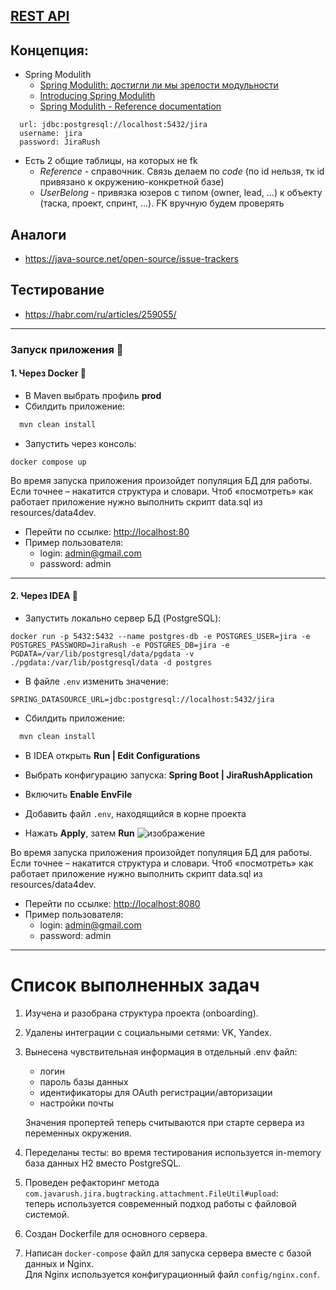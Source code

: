 ## [REST API](http://localhost:8080/doc)

## Концепция:

- Spring Modulith
    - [Spring Modulith: достигли ли мы зрелости модульности](https://habr.com/ru/post/701984/)
    - [Introducing Spring Modulith](https://spring.io/blog/2022/10/21/introducing-spring-modulith)
    - [Spring Modulith - Reference documentation](https://docs.spring.io/spring-modulith/docs/current-SNAPSHOT/reference/html/)

```
  url: jdbc:postgresql://localhost:5432/jira
  username: jira
  password: JiraRush
```

- Есть 2 общие таблицы, на которых не fk
    - _Reference_ - справочник. Связь делаем по _code_ (по id нельзя, тк id привязано к окружению-конкретной базе)
    - _UserBelong_ - привязка юзеров с типом (owner, lead, ...) к объекту (таска, проект, спринт, ...). FK вручную будем
      проверять

## Аналоги

- https://java-source.net/open-source/issue-trackers

## Тестирование

- https://habr.com/ru/articles/259055/

---
### Запуск приложения 🚀
#### 1. Через Docker 🐳
- В Maven выбрать профиль **prod** 
- Сбилдить приложение:  
```bash
  mvn clean install
```
- Запустить через консоль:
```
docker compose up
```
Во время запуска приложения произойдет популяция БД для работы.
Если точнее – накатится структура и словари. 
Чтоб «посмотреть» как работает приложение нужно выполнить скрипт data.sql из resources/data4dev. 

- Перейти по ссылке: [http://localhost:80](http://localhost:80)
- Пример пользователя:
	- login: admin@gmail.com
	- password: admin
---
#### 2. Через IDEA 🎯
- Запустить локально сервер БД (PostgreSQL):
```
docker run -p 5432:5432 --name postgres-db -e POSTGRES_USER=jira -e POSTGRES_PASSWORD=JiraRush -e POSTGRES_DB=jira -e PGDATA=/var/lib/postgresql/data/pgdata -v ./pgdata:/var/lib/postgresql/data -d postgres
```
- В файле `.env` изменить значение:
```
SPRING_DATASOURCE_URL=jdbc:postgresql://localhost:5432/jira
```
- Сбилдить приложение:  
```bash
  mvn clean install
```

- В IDEA открыть **Run | Edit Configurations**
    
- Выбрать конфигурацию запуска: **Spring Boot | JiraRushApplication**
    
- Включить **Enable EnvFile**
    
- Добавить файл `.env`, находящийся в корне проекта
    
- Нажать **Apply**, затем **Run**
![изображение](https://github.com/user-attachments/assets/870565a5-0930-4616-b46a-e8d364130480)

Во время запуска приложения произойдет популяция БД для работы.
Если точнее – накатится структура и словари. 
Чтоб «посмотреть» как работает приложение нужно выполнить скрипт data.sql из resources/data4dev. 

- Перейти по ссылке: [http://localhost:8080](http://localhost:8080)
- Пример пользователя:
	- login: admin@gmail.com
	- password: admin

---
# Список выполненных задач

1. Изучена и разобрана структура проекта (onboarding).

2. Удалены интеграции с социальными сетями: VK, Yandex.

3. Вынесена чувствительная информация в отдельный .env файл:
   - логин
   - пароль базы данных
   - идентификаторы для OAuth регистрации/авторизации
   - настройки почты

   Значения пропертей теперь считываются при старте сервера из переменных окружения.

4. Переделаны тесты: во время тестирования используется in-memory база данных H2 вместо PostgreSQL.

5. Проведен рефакторинг метода `com.javarush.jira.bugtracking.attachment.FileUtil#upload`:  
   теперь используется современный подход работы с файловой системой.

6. Создан Dockerfile для основного сервера.

7. Написан `docker-compose` файл для запуска сервера вместе с базой данных и Nginx.  
   Для Nginx используется конфигурационный файл `config/nginx.conf`.
